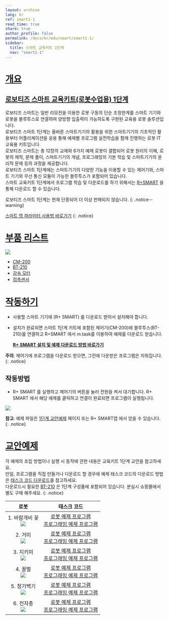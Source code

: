 ```yaml
---
layout: archive
lang: kr
ref: smart1-1
read_time: true
share: true
author_profile: false
permalink: /docs/kr/edu/smart/smart1-1/
sidebar:
  title: 스마트 교육키트 1단계
  nav: "smart1-1"
---
```


# [개요](#개요)

## [로보티즈 스마트 교육키트(로봇수업용) 1단계](#로보티즈-스마트-교육키트로봇수업용-1단계)

로보티즈 스마트는 일반 리모컨을 이용한 로봇 구동의 단순 조정한계를 스마트 기기와 로봇을 블루투스로 연결하여 양방향 입출력이 가능하도록 구현된 교육용 로봇 솔루션입니다.  
로보티즈 스마트 1단계는 올바른 스마트기기의 활용을 위한 스마트기기의 기초적인 활용부터 어플리케이션을 응용 통해 예제별 프로그램 실전학습을 함께 진행하는 로봇 IT 교육용 키트입니다.  
로보티즈 스마트는 총 12장의 교재와 6가지 예제 로봇이 결합되어 로봇 원리의 이해, 로봇의 제작, 문제 풀이, 스마트기기의 개념, 프로그래밍의 기본 학습 및 스마트기기의 윤리적 문제 등의 과정을 제공합니다.  
로보티즈 스마트 1단계에는 스마트기기의 다양한 기능을 이용할 수 있는 제어기와, 스마트 기기와 무선 통신 모듈이 가능한 블루투스가 포함되어 있습니다.  
스마트 교육키트 1단계에서 프로그램 학습 및 다운로드를 하기 위해서는 [R+SMART] 을 통해 다운로드 할 수 있습니다.

로보티즈 스마트 1단계는 현재 단종되어 더 이상 판매되지 않습니다.
{: .notice--warning}

[스마트 앱 파라미터 사용법 바로가기]
{: .notice}

# [부품 리스트](#부품-리스트)

![](/assets/images/edu/smart/smart_e-manual.jpg)

- [CM-200]
- [BT-210]
- [감속 모터]
- [접촉센서]

# [작동하기](#작동하기)

- 사용할 스마트 기기에 (R+ SMART) 를 다운로드 받아서 설치해야 합니다.

- 설치가 완료되면 스마트 1단계 키트에 포함된 제어기(CM-200)에 블루투스(BT-210)를 연결하고 R+SMART 에서 m.task를 이용하여 예제를 다운로드 받습니다.

  **[R+ SMART 설치 및 예제 다운로드 방법 바로가기]**

**주의**: 제어기에 프로그램을 다운로드 받으면, 그전에 다운받은 프로그램은 지워집니다.
{: .notice}

## 작동방법

- R+ SMART 를 실행하고 제어기의 버튼을 눌러 전원을 켜서 대기합니다. R+ SMART 에서 해당 예제를 클릭하고 연결이 완료되면 프로그램이 실행됩니다.

![](/assets/images/edu/smart/cm_200_7.jpg)

**참고**: 예제 파일은 [1단계 교안예제] 페이지 또는 R+ SMART앱 에서 얻을 수 있습니다.  
{: .notice}

# [교안예제](#교안예제)

각 예제의 조립 방법이나 실행 시 동작에 관한 내용은 교육키트 1단계 교안을 참고하세요.  
만일, 프로그램을 직접 만들거나 다운로드 할 경우에 예제 태스크 코드의 다운로드 방법은 [태스크 코드 다운로드]를 참고하세요.  
다운로드시 필요한 [BT-210] 은 1단계 구성품에 포함되어 있습니다. 분실시 쇼핑몰에서 별도 구매 해주세요.
{: .notice}

|로봇|태스크 코드|
| :---: | :-----: |
|1. 바람개비 꽃<br />![](/assets/images/edu/smart/flower.jpg)|[로봇 예제 프로그램][01_SMART_L1_Flower_KR.tsk]<br />[프로그래밍 예제 프로그램][02_SMART_L1_dB_test_KR.tsk]|
|2. 거미<br /> ![](/assets/images/edu/smart/spider.jpg)|[로봇 예제 프로그램][01_SMART_L1_Spider_KR.tsk]<br />[프로그래밍 예제 프로그램][02_SMART_L1_Illumination_test_KR.tsk]|
|3. 지키미<br />![](/assets/images/edu/smart/gikimi.jpg)|[로봇 예제 프로그램][01_SMART_L1_Gikimi_KR.tsk]<br />[프로그래밍 예제 프로그램][02_SMART_L1_MotionDetection_test_KR.tsk]|
|4. 꿀벌<br />![](/assets/images/edu/smart/dancingbee.jpg)|[로봇 예제 프로그램][01_SMART_L1_Dancingbee_KR.tsk]<br />[프로그래밍 예제 프로그램][02_SMART_L1_Shake_KR.tsk]|
|5. 청기백기<br />![](/assets/images/edu/smart/flag.jpg)|[로봇 예제 프로그램][01_SMART_L1_Flag_KR.tsk]<br />[프로그래밍 예제 프로그램][02_SMART_L1_Image_test_KR.tsk]|
|6. 전자총<br />![](/assets/images/edu/smart/electrogungun.jpg)|[로봇 예제 프로그램][01_SMART_L1_ElectroGun_KR.tsk]<br />[프로그래밍 예제 프로그램][02_SMART_L1_Character_test_KR.tsk]|


[R+SMART]: /docs/kr/software/mobile_app/rplussmart/#r-smart-다운로드설치
[스마트 앱 파라미터 사용법 바로가기]: /docs/kr/software/rplus1/task/task_misc/#스마트앱-파라미터
[CM-200]: /docs/kr/parts/controller/cm-200/
[BT-210]: /docs/kr/parts/communication/bt-210/
[감속 모터]: /docs/kr/parts/motor/gm-10a/
[접촉센서]: /docs/kr/parts/sensor/ts-10/
[R+ SMART 설치 및 예제 다운로드 방법 바로가기]: /docs/kr/software/mobile_app/rplussmart/#r-smart-다운로드설치
[1단계 교안예제]: #교안예제
[태스크 코드 다운로드]: /docs/kr/faq/download_task_code/
[01_SMART_L1_Flower_KR.tsk]: http://support.robotis.com/ko/baggage_files/smart/01_smart_l1_flower_kr.tsk
[02_SMART_L1_dB_test_KR.tsk]: http://support.robotis.com/ko/baggage_files/smart/02_smart_l1_db_test_kr.tsk
[01_SMART_L1_Spider_KR.tsk]: http://support.robotis.com/ko/baggage_files/smart/01_smart_l1_spider_kr.tsk
[02_SMART_L1_Illumination_test_KR.tsk]: http://support.robotis.com/ko/baggage_files/smart/02_smart_l1_illumination_test_kr.tsk
[01_SMART_L1_Gikimi_KR.tsk]: http://support.robotis.com/ko/baggage_files/smart/01_smart_l1_gikimi_kr.tsk
[02_SMART_L1_MotionDetection_test_KR.tsk]: http://support.robotis.com/ko/baggage_files/smart/02_smart_l1_motiondetection_test_kr.tsk
[01_SMART_L1_Dancingbee_KR.tsk]: http://support.robotis.com/ko/baggage_files/smart/01_smart_l1_dancingbee_kr.tsk
[02_SMART_L1_Shake_KR.tsk]: http://support.robotis.com/ko/baggage_files/smart/02_smart_l1_shake_test_kr.tsk
[01_SMART_L1_Flag_KR.tsk]: http://support.robotis.com/ko/baggage_files/smart/01_smart_l1_flag_kr.tsk
[02_SMART_L1_Image_test_KR.tsk]: http://support.robotis.com/ko/baggage_files/smart/02_smart_l1_image_test_kr.tsk
[01_SMART_L1_ElectroGun_KR.tsk]: http://support.robotis.com/ko/baggage_files/smart/01_smart_l1_electrogun_kr.tsk
[02_SMART_L1_Character_test_KR.tsk]: http://support.robotis.com/ko/baggage_files/smart/02_smart_l1_character_test_kr.tsk
